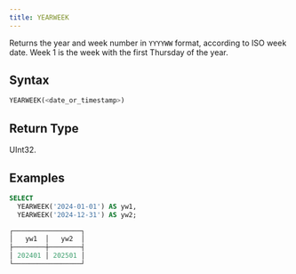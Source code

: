 ```yaml
---
title: YEARWEEK
---
```


Returns the year and week number in `YYYYWW` format, according to ISO week date. Week 1 is the week with the first Thursday of the year.

## Syntax

```sql
YEARWEEK(<date_or_timestamp>)
```

## Return Type

UInt32.

## Examples

```sql
SELECT
  YEARWEEK('2024-01-01') AS yw1,
  YEARWEEK('2024-12-31') AS yw2;   
```

```sql
┌─────────────────┐
│   yw1  │   yw2  │
├────────┼────────┤
│ 202401 │ 202501 │
└─────────────────┘
```